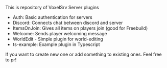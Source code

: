 This is repository of VoxelSrv Server plugins

- Auth: Basic authentication for servers
- Discord: Connects chat between discord and server
- ItemsOnJoin: Gives all items on players join (good for Freebuild)
- Welcome: Sends player welcoming message
- WorldEdit - Simple plugin for world-editing
- ts-example: Example plugin in Typescript

If you want to create new one or add something to existing ones. Feel free to pr!
